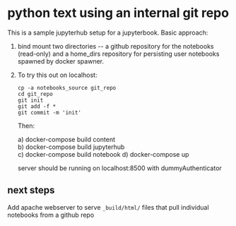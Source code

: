 # python text using an internal git repo

This is a sample jupyterhub setup for a jupyterbook.  Basic approach:

1) bind mount two directories -- a github repository for the notebooks (read-only) and
   a home_dirs repository for persisting user notebooks spawned by docker spawner.

2) To try this out on localhost:

   ```
   cp -a notebooks_source git_repo
   cd git_repo
   git init
   git add -f *
   git commit -m 'init'
   ```

   Then:

   a) docker-compose build content  
   b) docker-compose build jupyterhub  
   c) docker-compose build notebook
   d) docker-compose up

   server should be running on localhost:8500 with dummyAuthenticator

## next steps

Add apache webserver to serve `_build/html/` files that pull individual notebooks from a
github repo

